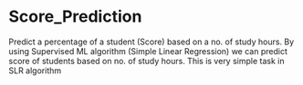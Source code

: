 # Score_Prediction
Predict a percentage of a student (Score) based on a no. of study hours. 
By using Supervised ML algorithm (Simple Linear Regression) we can predict score of students based on no. of study hours.
This is very simple task in SLR algorithm
